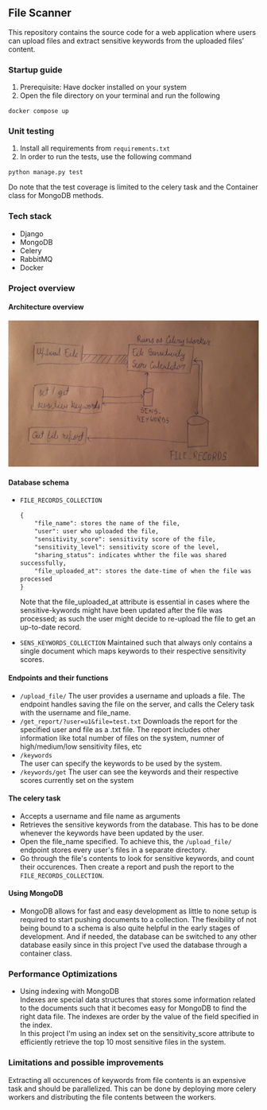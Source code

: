 ## File Scanner
This repository contains the source code for a web application where users can upload files and extract sensitive keywords from the uploaded files’ content.

### Startup guide

1. Prerequisite: Have docker installed on your system
2. Open the file directory on your terminal and run the following
```
docker compose up
```

### Unit testing

1. Install all requirements from `requirements.txt`
2. In order to run the tests, use the following command
```
python manage.py test
```

Do note that the test coverage is limited to the celery task and the Container class for MongoDB methods.

### Tech stack

- Django
- MongoDB
- Celery
- RabbitMQ
- Docker

### Project overview  

#### Architecture overview  

![Architecture overview](./architecture.png)
#### Database schema

- `FILE_RECORDS_COLLECTION`

    ```
    {  
        "file_name": stores the name of the file,  
        "user": user who uploaded the file,  
        "sensitivity_score": sensitivity score of the file,  
        "sensitivity_level": sensitivity score of the level,  
        "sharing_status": indicates whther the file was shared successfully,  
        "file_uploaded_at": stores the date-time of when the file was processed
    }
    ```

    Note that the file_uploaded_at attribute is essential in cases where the sensitive-kywords might have been updated after the file was processed; as such the user might decide to re-upload the file to get an up-to-date record.    
      
  
- `SENS_KEYWORDS_COLLECTION`
Maintained such that always only contains a single document which maps keywords to their respective sensitivity scores.   

#### Endpoints and their functions

- `/upload_file/`
The user provides a username and uploads a file. The endpoint handles saving the file on the server, and calls the Celery task with the username and file_name.  
- `/get_report/?user=u1&file=test.txt`
Downloads the report for the specified user and file as a .txt file. The report includes other information like total number of files on the system, numner of high/medium/low sensitivity files, etc  
- `/keywords`   
The user can specify the keywords to be used by the system. 
- `/keywords/get`
The user can see the keywords and their respective scores currently set on the system

#### The celery task

- Accepts a username and file name as arguments
- Retrieves the sensitive keywords from the database. This has to be done whenever the keywords have been updated by the user. 
- Open the file_name specified. To achieve this, the `/upload_file/` endpoint stores every user's files in a separate directory. 
- Go through the file's contents to look for sensitive keywords, and count their occurences. Then create a report and push the report to the `FILE_RECORDS_COLLECTION`.


#### Using MongoDB
- MongoDB allows for fast and easy development as little to none setup is required to start pushing documents to a collection. The flexibility of not being bound to a schema is also quite helpful in the early stages of development. And if needed, the database can be switched to any other database easily since in this project I've used the database through a container class.


### Performance Optimizations

- Using indexing with MongoDB  
Indexes are special data structures that stores some information related to the documents such that it becomes easy for MongoDB to find the right data file. The indexes are order by the value of the field specified in the index.    
In this project I'm using an index set on the sensitivity_score attribute to efficiently retrieve the top 10 most sensitive files in the system.


### Limitations and possible improvements

Extracting all occurences of keywords from file contents is an expensive task and should be parallelized. This can be done by deploying more celery workers and distributing the file contents between the workers.








